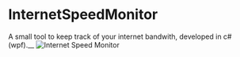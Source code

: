 # InternetSpeedMonitor
A small tool to keep track of your internet bandwith, developed in c# (wpf).__
![Internet Speed Monitor](https://user-images.githubusercontent.com/17498857/90318113-d22e1c80-df4b-11ea-97c4-f8de5eee0724.png)


